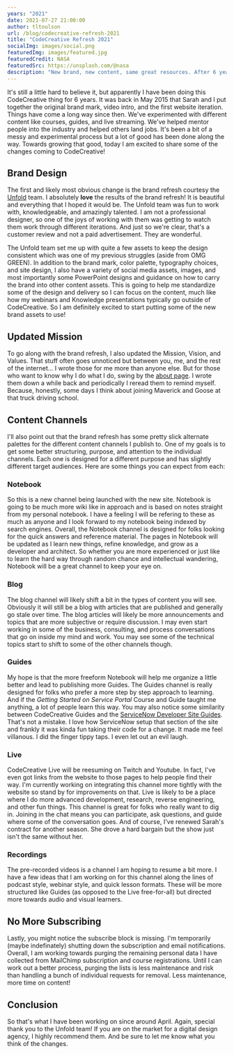```yaml
---
years: "2021"
date: 2021-07-27 21:00:00
author: tltoulson
url: /blog/codecreative-refresh-2021
title: "CodeCreative Refresh 2021"
socialImg: images/social.png
featuredImg: images/featured.jpg
featuredCredit: NASA
featuredSrc: https://unsplash.com/@nasa
description: "New brand, new content, same great resources. After 6 years it was time to do a little spring cleaning around the site. With a new brand, new site design, and a few other changes we're ready for the next 6 years."
---
```


It's still a little hard to believe it, but apparently I have been doing this CodeCreative thing for 6 years. It was back in May 2015 that Sarah and I put together the original brand mark, video intro, and the first website iteration. Things have come a long way since then. We've experimented with different content like courses, guides, and live streaming. We've helped mentor people into the industry and helped others land jobs. It's been a bit of a messy and experimental process but a lot of good has been done along the way. Towards growing that good, today I am excited to share some of the changes coming to CodeCreative!

## Brand Design

The first and likely most obvious change is the brand refresh courtesy the [Unfold][1] team. I absolutely **love** the results of the brand refresh! It is beautiful and everything that I hoped it would be. The Unfold team was fun to work with, knowledgeable, and amazingly talented. I am not a professional designer, so one of the joys of working with them was getting to watch them work through different iterations. And just so we're clear, that's a customer review and not a paid advertisement. They are wonderful. 

The Unfold team set me up with quite a few assets to keep the design consistent which was one of my previous struggles (aside from OMG GREEN). In addition to the brand mark, color palette, typography choices, and site design, I also have a variety of social media assets, images, and most importantly some PowerPoint designs and guidance on how to carry the brand into other content assets. This is going to help me standardize some of the design and delivery so I can focus on the content, much like how my webinars and Knowledge presentations typically go outside of CodeCreative. So I am definitely excited to start putting some of the new brand assets to use!

## Updated Mission

To go along with the brand refresh, I also updated the Mission, Vision, and Values. That stuff often goes unnoticed but between you, me, and the rest of the internet... I wrote those for me more than anyone else. But for those who want to know why I do what I do, swing by the [about page][2]. I wrote them down a while back and periodically I reread them to remind myself. Because, honestly, some days I think about joining Maverick and Goose at that truck driving school.

## Content Channels

I'll also point out that the brand refresh has some pretty slick alternate palettes for the different content channels I publish to. One of my goals is to get some better structuring, purpose, and attention to the individual channels. Each one is designed for a different purpose and has slightly different target audiences. Here are some things you can expect from each:

### Notebook

So this is a new channel being launched with the new site. Notebook is going to be much more wiki like in approach and is based on notes straight from my personal notebook. I have a feeling I will be refering to these as much as anyone and I look forward to my notebook being indexed by search engines. Overall, the Notebook channel is designed for folks looking for the quick answers and reference material. The pages in Notebook will be updated as I learn new things, refine knowledge, and grow as a developer and architect. So whether you are more experienced or just like to learn the hard way through random chance and intellectual wandering, Notebook will be a great channel to keep your eye on.

### Blog

The blog channel will likely shift a bit in the types of content you will see. Obviously it will still be a blog with articles that are published and generally go stale over time. The blog articles will likely be more announcements and topics that are more subjective or require discussion. I may even start working in some of the business, consulting, and process conversations that go on inside my mind and work. You may see some of the technical topics start to shift to some of the other channels though.

### Guides

My hope is that the more freeform Notebook will help me organize a little better and lead to publishing more Guides. The Guides channel is really designed for folks who prefer a more step by step approach to learning. And if the *Getting Started on Service Portal* Course and Guide taught me anything, a lot of people learn this way. You may also notice some similarity between CodeCreative Guides and the [ServiceNow Developer Site Guides][3]. That's not a mistake. I love how ServiceNow setup that section of the site and frankly it was kinda fun taking their code for a change. It made me feel villanous. I did the finger tippy taps. I even let out an evil laugh.

### Live

CodeCreative Live will be reesuming on Twitch and Youtube. In fact, I've even got links from the website to those pages to help people find their way. I'm currently working on integrating this channel more tightly with the website so stand by for improvements on that. Live is likely to be a place where I do more advanced development, research, reverse engineering, and other fun things. This channel is great for folks who really want to dig in. Joining in the chat means you can participate, ask questions, and guide where some of the conversation goes. And of course, I've renewed Sarah's contract for another season. She drove a hard bargain but the show just isn't the same without her.

### Recordings

The pre-recorded videos is a channel I am hoping to resume a bit more. I have a few ideas that I am working on for this channel along the lines of podcast style, webinar style, and quick lesson formats. These will be more structured like Guides (as opposed to the Live free-for-all) but directed more towards audio and visual learners.

## No More Subscribing

Lastly, you might notice the subscribe block is missing. I'm temporarily (maybe indefinately) shutting down the subscription and email notifications. Overall, I am working towards purging the remaining personal data I have collected from MailChimp subscription and course registrations. Until I can work out a better process, purging the lists is less maintenance and risk than handling a bunch of individual requests for removal. Less maintenance, more time on content! 

## Conclusion

So that's what I have been working on since around April. Again, special thank you to the Unfold team! If you are on the market for a digital design agency, I highly recommend them. And be sure to let me know what you think of the changes.

[1]: http://unfold.co/
[2]: /about
[3]: https://developer.servicenow.com/dev.do#!/guides